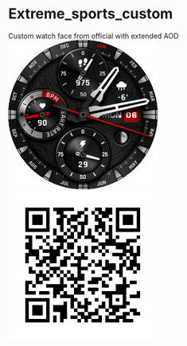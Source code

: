 # Extreme_sports_custom
Custom watch face from official with extended AOD
<img src="images/Preview.gif" alt="Preview" width="300">
![Link to install](images/frame.png)
